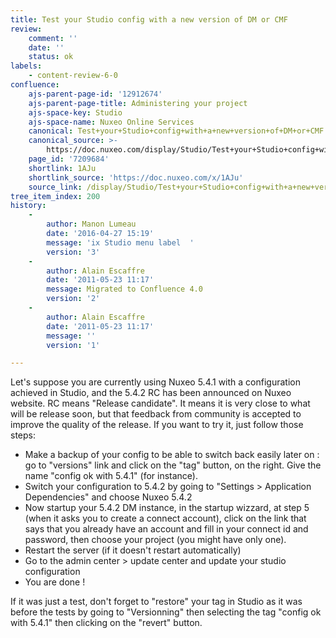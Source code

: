 ```yaml
---
title: Test your Studio config with a new version of DM or CMF
review:
    comment: ''
    date: ''
    status: ok
labels:
    - content-review-6-0
confluence:
    ajs-parent-page-id: '12912674'
    ajs-parent-page-title: Administering your project
    ajs-space-key: Studio
    ajs-space-name: Nuxeo Online Services
    canonical: Test+your+Studio+config+with+a+new+version+of+DM+or+CMF
    canonical_source: >-
        https://doc.nuxeo.com/display/Studio/Test+your+Studio+config+with+a+new+version+of+DM+or+CMF
    page_id: '7209684'
    shortlink: 1AJu
    shortlink_source: 'https://doc.nuxeo.com/x/1AJu'
    source_link: /display/Studio/Test+your+Studio+config+with+a+new+version+of+DM+or+CMF
tree_item_index: 200
history:
    -
        author: Manon Lumeau
        date: '2016-04-27 15:19'
        message: 'ix Studio menu label  '
        version: '3'
    -
        author: Alain Escaffre
        date: '2011-05-23 11:17'
        message: Migrated to Confluence 4.0
        version: '2'
    -
        author: Alain Escaffre
        date: '2011-05-23 11:17'
        message: ''
        version: '1'

---
```

Let's suppose you are currently using Nuxeo 5.4.1 with a configuration achieved in Studio, and the 5.4.2 RC has been announced on Nuxeo website. RC means "Release candidate". It means it is very close to what will be release soon, but that feedback from community is accepted to improve the quality of the release. If you want to try it, just follow those steps:

*   Make a backup of your config to be able to switch back easily later on : go to "versions" link and click on the "tag" button, on the right. Give the name "config ok with 5.4.1" (for instance).
*   Switch your configuration to 5.4.2 by going to "Settings > Application Dependencies" and choose Nuxeo 5.4.2
*   Now startup your 5.4.2 DM instance, in the startup wizzard, at step 5 (when it asks you to create a connect account), click on the link that says that you already have an account and fill in your connect id and password, then choose your project (you might have only one).
*   Restart the server (if it doesn't restart automatically)
*   Go to the admin center > update center and update your studio configuration
*   You are done !

If it was just a test, don't forget to "restore" your tag in Studio as it was before the tests by going to "Versionning" then selecting the tag "config ok with 5.4.1" then clicking on the "revert" button.
